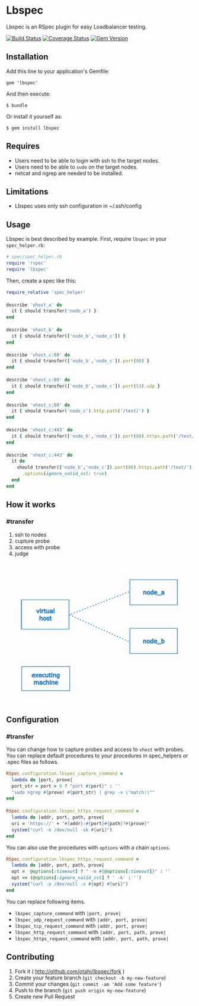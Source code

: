 # Lbspec

Lbspec is an RSpec plugin for easy Loadbalancer testing.

[![Build Status](https://travis-ci.org/otahi/lbspec.png?branch=master)](https://travis-ci.org/otahi/lbspec)
[![Coverage Status](https://coveralls.io/repos/otahi/lbspec/badge.png?branch=master)](https://coveralls.io/r/otahi/lbspec?branch=master)
[![Gem Version](https://badge.fury.io/rb/lbspec.png)](http://badge.fury.io/rb/lbspec)
## Installation

Add this line to your application's Gemfile:

    gem 'lbspec'

And then execute:

    $ bundle

Or install it yourself as:

    $ gem install lbspec

## Requires
* Users need to be able to login with ssh to the target nodes.
* Users need to be able to `sudo` on the target nodes.
* netcat and ngrep are needed to be installed.

## Limitations
* Lbspec uses only ssh configuration in ~/.ssh/config

## Usage

Lbspec is best described by example. First, require `lbspec` in your `spec_helper.rb`:

```ruby
# spec/spec_helper.rb
require 'rspec'
require 'lbspec'
```

Then, create a spec like this:

```ruby
require_relative 'spec_helper'

describe 'vhost_a' do
  it { should transfer('node_a') }
end

describe 'vhost_b' do
  it { should transfer(['node_b','node_c']) }
end

describe 'vhost_c:80' do
  it { should transfer(['node_b','node_c']).port(80) }
end

describe 'vhost_c:80' do
  it { should transfer(['node_b','node_c']).port(53).udp }
end

describe 'vhost_c:80' do
  it { should transfer('node_c').http.path('/test/') }
end

describe 'vhost_c:443' do
  it { should transfer(['node_b','node_c']).port(80).https.path('/test/') }
end

describe 'vhost_c:443' do
  it do
    should transfer(['node_b','node_c']).port(80).https.path('/test/')
      .options(ignore_valid_ssl: true)
  end
end

```
## How it works
### #transfer

 1. ssh to nodes
 2. cupture probe
 3. access with probe
 4. judge

![#tranfer works][1]

## Configuration
### #transfer
You can change how to capture probes and access to `vhost` with probes. You can replace default procedures to your procedures in spec_helpers or .spec files as follows.
```ruby
RSpec.configuration.lbspec_capture_command =
  lambda do |port, prove|
  port_str = port > 0 ? "port #{port}" : ''
  "sudo ngrep #{prove} #{port_str} | grep -v \"match:\""
end

RSpec.configuration.lbspec_https_request_command =
  lambda do |addr, port, path, prove|
  uri = 'https://' + "#{addr}:#{port}#{path}?#{prove}"
  system("curl -o /dev/null -sk #{uri}")
end
```
You can also use the procedures with `options` with a chain `options`.
```ruby
RSpec.configuration.lbspec_https_request_command =
  lambda do |addr, port, path, prove|
  opt =  @options[:timeout] ? " -m #{@options[:timeout]}" : ''
  opt << (@options[:ignore_valid_ssl] ? ' -k' : '')
  system("curl -o /dev/null -s #{opt} #{uri}")
end
```

You can replace following items.

 - `lbspec_capture_command` with `|port, prove|`
 - `lbspec_udp_request_command` with `|addr, port, prove|`
 - `lbspec_tcp_request_command` with `|addr, port, prove|`
 - `lbspec_http_request_command` with `|addr, port, path, prove|`
 - `lbspec_https_request_command` with `|addr, port, path, prove|`

## Contributing

1. Fork it ( http://github.com/otahi/lbspec/fork )
2. Create your feature branch (`git checkout -b my-new-feature`)
3. Commit your changes (`git commit -am 'Add some feature'`)
4. Push to the branch (`git push origin my-new-feature`)
5. Create new Pull Request


  [1]: images/transfer_overview.gif
